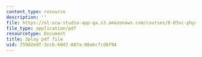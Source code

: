 ```yaml
---
content_type: resource
description: ''
file: https://ol-ocw-studio-app-qa.s3.amazonaws.com/courses/8-03sc-physics-iii-vibrations-and-waves-fall-2016/759d2edf3ccb60d7807a08a6cfcdbf94_mqhO9GT8hD4.pdf
file_type: application/pdf
resourcetype: Document
title: 3play pdf file
uid: 759d2edf-3ccb-60d7-807a-08a6cfcdbf94
---
```

